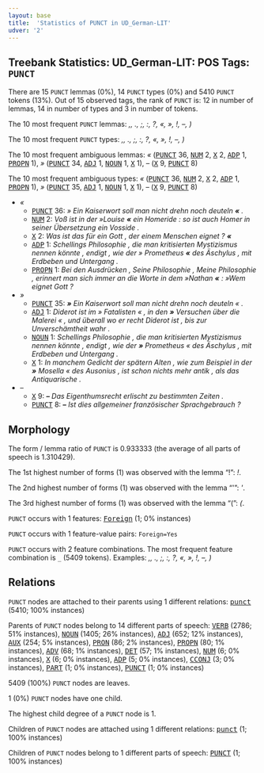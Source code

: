 ```yaml
---
layout: base
title:  'Statistics of PUNCT in UD_German-LIT'
udver: '2'
---
```


## Treebank Statistics: UD_German-LIT: POS Tags: `PUNCT`

There are 15 `PUNCT` lemmas (0%), 14 `PUNCT` types (0%) and 5410 `PUNCT` tokens (13%).
Out of 15 observed tags, the rank of `PUNCT` is: 12 in number of lemmas, 14 in number of types and 3 in number of tokens.

The 10 most frequent `PUNCT` lemmas: <em>,, ., ;, :, ?, «, », !, –, )</em>

The 10 most frequent `PUNCT` types:  <em>,, ., ;, :, ?, «, », !, –, )</em>

The 10 most frequent ambiguous lemmas: <em>«</em> (<tt><a href="de_lit-pos-PUNCT.html">PUNCT</a></tt> 36, <tt><a href="de_lit-pos-NUM.html">NUM</a></tt> 2, <tt><a href="de_lit-pos-X.html">X</a></tt> 2, <tt><a href="de_lit-pos-ADP.html">ADP</a></tt> 1, <tt><a href="de_lit-pos-PROPN.html">PROPN</a></tt> 1), <em>»</em> (<tt><a href="de_lit-pos-PUNCT.html">PUNCT</a></tt> 34, <tt><a href="de_lit-pos-ADJ.html">ADJ</a></tt> 1, <tt><a href="de_lit-pos-NOUN.html">NOUN</a></tt> 1, <tt><a href="de_lit-pos-X.html">X</a></tt> 1), <em>–</em> (<tt><a href="de_lit-pos-X.html">X</a></tt> 9, <tt><a href="de_lit-pos-PUNCT.html">PUNCT</a></tt> 8)

The 10 most frequent ambiguous types:  <em>«</em> (<tt><a href="de_lit-pos-PUNCT.html">PUNCT</a></tt> 36, <tt><a href="de_lit-pos-NUM.html">NUM</a></tt> 2, <tt><a href="de_lit-pos-X.html">X</a></tt> 2, <tt><a href="de_lit-pos-ADP.html">ADP</a></tt> 1, <tt><a href="de_lit-pos-PROPN.html">PROPN</a></tt> 1), <em>»</em> (<tt><a href="de_lit-pos-PUNCT.html">PUNCT</a></tt> 35, <tt><a href="de_lit-pos-ADJ.html">ADJ</a></tt> 1, <tt><a href="de_lit-pos-NOUN.html">NOUN</a></tt> 1, <tt><a href="de_lit-pos-X.html">X</a></tt> 1), <em>–</em> (<tt><a href="de_lit-pos-X.html">X</a></tt> 9, <tt><a href="de_lit-pos-PUNCT.html">PUNCT</a></tt> 8)


* <em>«</em>
  * <tt><a href="de_lit-pos-PUNCT.html">PUNCT</a></tt> 36: <em>» Ein Kaiserwort soll man nicht drehn noch deuteln <b>«</b> .</em>
  * <tt><a href="de_lit-pos-NUM.html">NUM</a></tt> 2: <em>Voß ist in der »Louise <b>«</b> ein Homeride : so ist auch Homer in seiner Übersetzung ein Vosside .</em>
  * <tt><a href="de_lit-pos-X.html">X</a></tt> 2: <em>Was ist das für ein Gott , der einem Menschen eignet ? <b>«</b></em>
  * <tt><a href="de_lit-pos-ADP.html">ADP</a></tt> 1: <em>Schellings Philosophie , die man kritisierten Mystizismus nennen könnte , endigt , wie der » Prometheus <b>«</b> des Äschylus , mit Erdbeben und Untergang .</em>
  * <tt><a href="de_lit-pos-PROPN.html">PROPN</a></tt> 1: <em>Bei den Ausdrücken , Seine Philosophie , Meine Philosophie , erinnert man sich immer an die Worte in dem »Nathan <b>«</b> : »Wem eignet Gott ?</em>
* <em>»</em>
  * <tt><a href="de_lit-pos-PUNCT.html">PUNCT</a></tt> 35: <em><b>»</b> Ein Kaiserwort soll man nicht drehn noch deuteln « .</em>
  * <tt><a href="de_lit-pos-ADJ.html">ADJ</a></tt> 1: <em>Diderot ist im » Fatalisten « , in den <b>»</b> Versuchen über die Malerei « , und überall wo er recht Diderot ist , bis zur Unverschämtheit wahr .</em>
  * <tt><a href="de_lit-pos-NOUN.html">NOUN</a></tt> 1: <em>Schellings Philosophie , die man kritisierten Mystizismus nennen könnte , endigt , wie der <b>»</b> Prometheus « des Äschylus , mit Erdbeben und Untergang .</em>
  * <tt><a href="de_lit-pos-X.html">X</a></tt> 1: <em>In manchem Gedicht der spätern Alten , wie zum Beispiel in der <b>»</b> Mosella « des Ausonius , ist schon nichts mehr antik , als das Antiquarische .</em>
* <em>–</em>
  * <tt><a href="de_lit-pos-X.html">X</a></tt> 9: <em><b>–</b> Das Eigenthumsrecht erlischt zu bestimmten Zeiten .</em>
  * <tt><a href="de_lit-pos-PUNCT.html">PUNCT</a></tt> 8: <em><b>–</b> Ist dies allgemeiner französischer Sprachgebrauch ?</em>

## Morphology

The form / lemma ratio of `PUNCT` is 0.933333 (the average of all parts of speech is 1.310429).

The 1st highest number of forms (1) was observed with the lemma “!”: <em>!</em>.

The 2nd highest number of forms (1) was observed with the lemma “'”: <em>'</em>.

The 3rd highest number of forms (1) was observed with the lemma “(”: <em>(</em>.

`PUNCT` occurs with 1 features: <tt><a href="de_lit-feat-Foreign.html">Foreign</a></tt> (1; 0% instances)

`PUNCT` occurs with 1 feature-value pairs: `Foreign=Yes`

`PUNCT` occurs with 2 feature combinations.
The most frequent feature combination is `_` (5409 tokens).
Examples: <em>,, ., ;, :, ?, «, », !, –, )</em>


## Relations

`PUNCT` nodes are attached to their parents using 1 different relations: <tt><a href="de_lit-dep-punct.html">punct</a></tt> (5410; 100% instances)

Parents of `PUNCT` nodes belong to 14 different parts of speech: <tt><a href="de_lit-pos-VERB.html">VERB</a></tt> (2786; 51% instances), <tt><a href="de_lit-pos-NOUN.html">NOUN</a></tt> (1405; 26% instances), <tt><a href="de_lit-pos-ADJ.html">ADJ</a></tt> (652; 12% instances), <tt><a href="de_lit-pos-AUX.html">AUX</a></tt> (254; 5% instances), <tt><a href="de_lit-pos-PRON.html">PRON</a></tt> (86; 2% instances), <tt><a href="de_lit-pos-PROPN.html">PROPN</a></tt> (80; 1% instances), <tt><a href="de_lit-pos-ADV.html">ADV</a></tt> (68; 1% instances), <tt><a href="de_lit-pos-DET.html">DET</a></tt> (57; 1% instances), <tt><a href="de_lit-pos-NUM.html">NUM</a></tt> (6; 0% instances), <tt><a href="de_lit-pos-X.html">X</a></tt> (6; 0% instances), <tt><a href="de_lit-pos-ADP.html">ADP</a></tt> (5; 0% instances), <tt><a href="de_lit-pos-CCONJ.html">CCONJ</a></tt> (3; 0% instances), <tt><a href="de_lit-pos-PART.html">PART</a></tt> (1; 0% instances), <tt><a href="de_lit-pos-PUNCT.html">PUNCT</a></tt> (1; 0% instances)

5409 (100%) `PUNCT` nodes are leaves.

1 (0%) `PUNCT` nodes have one child.

The highest child degree of a `PUNCT` node is 1.

Children of `PUNCT` nodes are attached using 1 different relations: <tt><a href="de_lit-dep-punct.html">punct</a></tt> (1; 100% instances)

Children of `PUNCT` nodes belong to 1 different parts of speech: <tt><a href="de_lit-pos-PUNCT.html">PUNCT</a></tt> (1; 100% instances)

